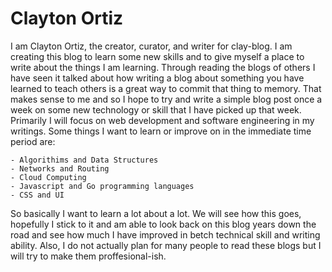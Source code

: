 # Clayton Ortiz

I am Clayton Ortiz, the creator, curator, and writer for clay-blog. I am creating this blog to learn some new skills and to give myself a place to write
about the things I am learning. Through reading the blogs of others I have seen it talked about how writing a blog about something you have learned to teach
others is a great way to commit that thing to memory. That makes sense to me and so I hope to try and write a simple blog post once a week on some new technology
or skill that I have picked up that week. Primarily I will focus on web development and software engineering in my writings. Some things I want to learn or improve
on in the immediate time period are:

    - Algorithims and Data Structures
    - Networks and Routing
    - Cloud Computing
    - Javascript and Go programming languages
    - CSS and UI

So basically I want to learn a lot about a lot. We will see how this goes, hopefully I stick to it and am able to look back on this blog years down the road and 
see how much I have improved in betch technical skill and writing ability. Also, I do not actually plan for many people to read these blogs but I will try to make them proffesional-ish.